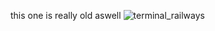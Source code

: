 this one is really old aswell
![terminal_railways](https://github.com/Tumppi66/v3rm-archive/assets/61348006/c0f0bc42-7a68-4112-bbf3-c447d1baf7c6)

